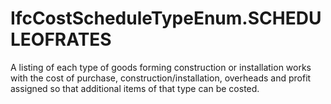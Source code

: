 IfcCostScheduleTypeEnum.SCHEDULEOFRATES
=======================================
A listing of each type of goods forming construction or installation works
with the cost of purchase, construction/installation, overheads and profit
assigned so that additional items of that type can be costed.


